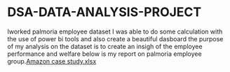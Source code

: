 # DSA-DATA-ANALYSIS-PROJECT
Iworked palmoria employee dataset
I was able to do some calculation with the use of power bi tools and also create a beautiful dasboard 
the purpose of my analysis on the dataset is to create an insigh of the employee performance and welfare
below is my report on palmoria employee group.[Amazon case study.xlsx](https://github.com/user-attachments/files/21066980/Amazon.case.study.xlsx)

